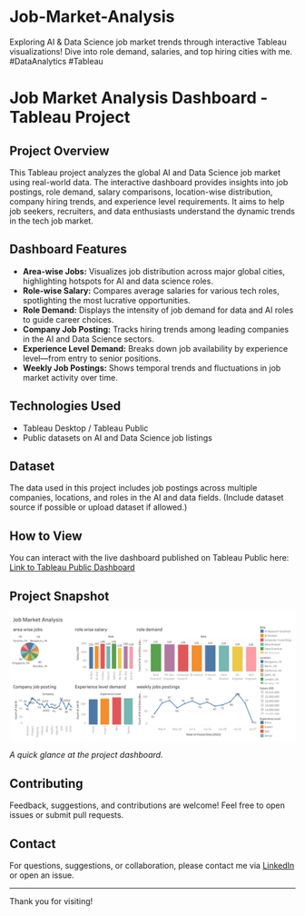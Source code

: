 # Job-Market-Analysis
Exploring AI &amp; Data Science job market trends through interactive Tableau visualizations! Dive into role demand, salaries, and top hiring cities with me. #DataAnalytics #Tableau
# Job Market Analysis Dashboard - Tableau Project

## Project Overview
This Tableau project analyzes the global AI and Data Science job market using real-world data. The interactive dashboard provides insights into job postings, role demand, salary comparisons, location-wise distribution, company hiring trends, and experience level requirements. It aims to help job seekers, recruiters, and data enthusiasts understand the dynamic trends in the tech job market.


## Dashboard Features
- **Area-wise Jobs:** Visualizes job distribution across major global cities, highlighting hotspots for AI and data science roles.
- **Role-wise Salary:** Compares average salaries for various tech roles, spotlighting the most lucrative opportunities.
- **Role Demand:** Displays the intensity of job demand for data and AI roles to guide career choices.
- **Company Job Posting:** Tracks hiring trends among leading companies in the AI and Data Science sectors.
- **Experience Level Demand:** Breaks down job availability by experience level—from entry to senior positions.
- **Weekly Job Postings:** Shows temporal trends and fluctuations in job market activity over time.

## Technologies Used
- Tableau Desktop / Tableau Public
- Public datasets on AI and Data Science job listings

## Dataset
The data used in this project includes job postings across multiple companies, locations, and roles in the AI and data fields. (Include dataset source if possible or upload dataset if allowed.)

## How to View
You can interact with the live dashboard published on Tableau Public here:  
[Link to Tableau Public Dashboard](https://public.tableau.com/views/JobMarketAnalysis_17582245916530/Dashboard1)

## Project Snapshot
![Dashboard Screenshot](Dashboard.png)

*A quick glance at the project dashboard.*

## Contributing
Feedback, suggestions, and contributions are welcome! Feel free to open issues or submit pull requests.

## Contact
For questions, suggestions, or collaboration, please contact me via [LinkedIn](https://www.linkedin.com/in/yourprofile) or open an issue.

---

Thank you for visiting!

